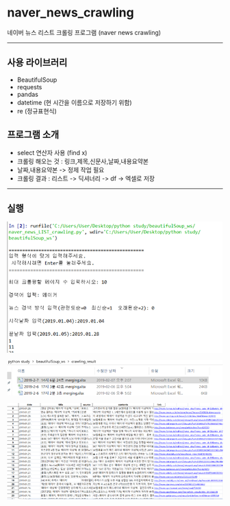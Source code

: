 # naver_news_crawling
네이버 뉴스 리스트 크롤링 프로그램 (naver news crawling)

------
 사용 라이브러리  
-------------
- BeautifulSoup
- requests
- pandas
- datetime (현 시간을 이름으로 저장하기 위함)
- re  (정규표현식)


 프로그램 소개 
 -------------
- select 연산자 사용 (find x)
- 크롤링 해오는 것 : 링크,제목,신문사,날짜,내용요약본
- 날짜,내용요약본  -> 정제 작업 필요
- 크롤링 결과 : 리스트 -> 딕셔너리 -> df -> 엑셀로 저장 

------
 실행 
-------------
![1](1.png)

![2](2.png)

![3](3.png)
